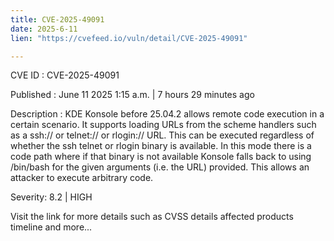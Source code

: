 ```yaml
---
title: CVE-2025-49091
date: 2025-6-11
lien: "https://cvefeed.io/vuln/detail/CVE-2025-49091"

---
```


CVE ID : CVE-2025-49091

Published :  June 11
2025
1:15 a.m. | 7 hours
29 minutes ago

Description : KDE Konsole before 25.04.2 allows remote code execution in a certain scenario. It supports loading URLs from the scheme handlers such as a ssh:// or telnet:// or rlogin:// URL. This can be executed regardless of whether the ssh
telnet
or rlogin binary is available. In this mode
there is a code path where if that binary is not available
Konsole falls back to using /bin/bash for the given arguments (i.e.
the URL) provided. This allows an attacker to execute arbitrary code.

Severity: 8.2 | HIGH

Visit the link for more details
such as CVSS details
affected products
timeline
and more...
